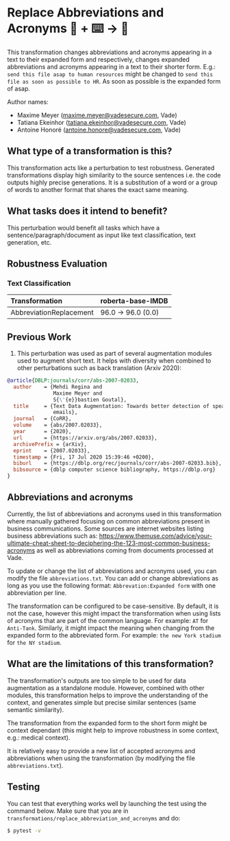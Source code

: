 # Replace Abbreviations and Acronyms 🦎  + ⌨️ → 🐍
This transformation changes abbreviations and acronyms appearing in a text to their expanded form and respectively, 
changes expanded abbreviations and acronyms appearing in a text to their shorter form.
E.g.: `send this file asap to human resources` might be changed to `send this file as soon as possible to HR`. As soon as possible is the expanded form of asap.

Author names:
- Maxime Meyer (maxime.meyer@vadesecure.com, Vade)
- Tatiana Ekeinhor (tatiana.ekeinhor@vadesecure.com, Vade)
- Antoine Honoré (antoine.honore@vadesecure.com, Vade)

## What type of a transformation is this?
This transformation acts like a perturbation to test robustness. Generated transformations display high similarity to the 
source sentences i.e. the code outputs highly precise generations. It is a substitution of a word or a group of words to another format that shares the exact same meaning. 

## What tasks does it intend to benefit?
This perturbation would benefit all tasks which have a sentence/paragraph/document as input like text classification, 
text generation, etc. 

## Robustness Evaluation

### Text Classification

| Transformation                   | roberta-base-IMDB   |
|:---------------------------------|:--------------------|
| AbbreviationReplacement          | 96.0 -> 96.0 (0.0)  |

## Previous Work
1) This perturbation was used as part of several augmentation modules used to augment short text. It helps with diversity when combined to other perturbations such as back translation (Arxiv 2020):
```bibtex
@article{DBLP:journals/corr/abs-2007-02033,
  author    = {Mehdi Regina and
               Maxime Meyer and
               S{\'{e}}bastien Goutal},
  title     = {Text Data Augmentation: Towards better detection of spear-phishing
               emails},
  journal   = {CoRR},
  volume    = {abs/2007.02033},
  year      = {2020},
  url       = {https://arxiv.org/abs/2007.02033},
  archivePrefix = {arXiv},
  eprint    = {2007.02033},
  timestamp = {Fri, 17 Jul 2020 15:39:46 +0200},
  biburl    = {https://dblp.org/rec/journals/corr/abs-2007-02033.bib},
  bibsource = {dblp computer science bibliography, https://dblp.org}
}
```

## Abbreviations and acronyms

Currently, the list of abbreviations and acronyms used in this transformation where manually gathered focusing on common abbreviations present in business communications. 
Some sources are internet websites listing business abbreviations such as: https://www.themuse.com/advice/your-ultimate-cheat-sheet-to-deciphering-the-123-most-common-business-acronyms as well as abbreviations coming from documents processed at Vade.

To update or change the list of abbreviations and acronyms used, you can modify the file `abbreviations.txt`.
You can add or change abbreviations as long as you use the following format:
`Abbrevation:Expanded form` with one abbreviation per line.

The transformation can be configured to be case-sensitive.
By default, it is not the case, however this might impact the transformation when using lists of acronyms that are part of the common language.
For example: `AT` for `Anti-Tank`.
Similarly, it might impact the meaning when changing from the expanded form to the abbreviated form.
For example: `the new York stadium` for `the NY stadium`.

## What are the limitations of this transformation?
The transformation's outputs are too simple to be used for data augmentation as a standalone module.
However, combined with other modules, this transformation helps to improve the understanding of the context, and generates simple but precise similar sentences (same semantic similarity).

The transformation from the expanded form to the short form might be context dependant 
(this might help to improve robustness in some context, e.g.: medical context).

It is relatively easy to provide a new list of accepted acronyms and abbreviations when using the transformation (by modifying the file `abbreviations.txt`).

## Testing
You can test that everything works well by launching the test using the command below.
Make sure that you are in `transformations/replace_abbreviation_and_acronyms` and do:
```bash
$ pytest -v
```
